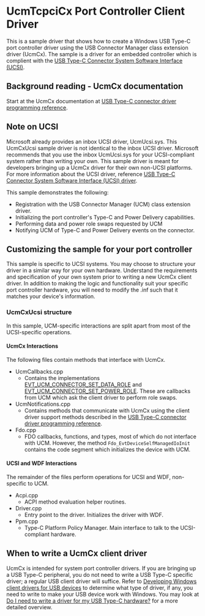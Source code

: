 <!---
    name: UcmTcpciCx Port Controller Client Driver
    platform: KMDF
    language: cpp
    category: USB
    description: Demonstrates how to create a Windows USB Type-C port controller driver using the USB Connector Manager class extension driver (UcmCx).
    samplefwlink: https://go.microsoft.com/fwlink/p/?linkid=856744
--->


# UcmTcpciCx Port Controller Client Driver

This is a sample driver that shows how to create a Windows USB Type-C port controller driver using the USB Connector Manager class extension driver (UcmCx). The sample is a driver for an embedded controller which is complient with the [USB Type-C Connector System Software Interface (UCSI)](http://www.intel.com/content/www/us/en/io/universal-serial-bus/usb-type-c-ucsi-spec.html).

## Background reading - UcmCx documentation

Start at the UcmCx documentation at [USB Type-C connector driver programming reference](https://msdn.microsoft.com/en-us/library/windows/hardware/mt188011(v=vs.85).aspx).

## Note on UCSI

Microsoft already provides an inbox UCSI driver, UcmUcsi.sys. This UcmCxUcsi sample driver is not identical to the inbox UCSI driver. Microsoft recommends that you use the inbox UcmUcsi.sys for your UCSI-compliant system rather than writing your own. This sample driver is meant for developers bringing up a UcmCx driver for their own non-UCSI platforms. For more information about the UCSI driver, reference [USB Type-C Connector System Software Interface (UCSI) driver](https://msdn.microsoft.com/en-us/library/windows/hardware/mt710944(v=vs.85).aspx).

This sample demonstrates the following:

-   Registration with the USB Connector Manager (UCM) class extension driver.
-   Initializing the port controller's Type-C and Power Delivery capabilities.
-   Performing data and power role swaps requested by UCM
-   Notifying UCM of Type-C and Power Delivery events on the connector.

## Customizing the sample for your port controller
This sample is specific to UCSI systems. You may choose to structure your driver in a similar way for your own hardware. Understand the requirements and specification of your own system prior to writing a new UcmCx client driver. In addition to making the logic and functionality suit your specific port controller hardware, you will need to modify the .inf such that it matches your device's information.

### UcmCxUcsi structure

In this sample, UCM-specific interactions are split apart from most of the UCSI-specific operations.

#### UcmCx Interactions
The following files contain methods that interface with UcmCx.

-   UcmCallbacks.cpp
    - Contains the implementations [EVT_UCM_CONNECTOR_SET_DATA_ROLE](https://msdn.microsoft.com/en-us/library/windows/hardware/mt187818(v=vs.85).aspx) and [EVT_UCM_CONNECTOR_SET_POWER_ROLE](https://msdn.microsoft.com/en-us/library/windows/hardware/mt187818(v=vs.85).aspx). These are callbacks from UCM which ask the client driver to perform role swaps.
-   UcmNotifications.cpp
    - Contains methods that communicate with UcmCx using the client driver support methods described in the [USB Type-C connector driver programming reference](https://msdn.microsoft.com/en-us/library/windows/hardware/mt188011(v=vs.85).aspx).
- Fdo.cpp
   - FDO callbacks, functions, and types, most of which do not interface with UCM. However, the method `Fdo_EvtDeviceSelfManagedIoInit` contains the code segment which initializes the device with UCM.

#### UCSI and WDF Interactions
The remainder of the files perform operations for UCSI and WDF, non-specific to UCM.

- Acpi.cpp
    - ACPI method evaluation helper routines.
- Driver.cpp
    - Entry point to the driver. Initializes the driver with WDF.
- Ppm.cpp
    - Type-C Platform Policy Manager. Main interface to talk to the UCSI-compliant hardware.


## When to write a UcmCx client driver
UcmCx is intended for system port controller drivers. If you are bringing up a USB Type-C peripheral, you do not need to write a USB Type-C specific driver; a regular USB client driver will suffice. Refer to [Developing Windows client drivers for USB devices](https://msdn.microsoft.com/en-us/library/windows/hardware/hh406260(v=vs.85).aspx) to determine what type of driver, if any, you need to write to make your USB device work with Windows. You may look at [Do I need to write a driver for my USB Type-C hardware?](https://blogs.msdn.microsoft.com/usbcoreblog/2016/06/20/do-i-need-to-write-a-driver-for-my-usb-type-c-hardware/) for a more detailed overview.